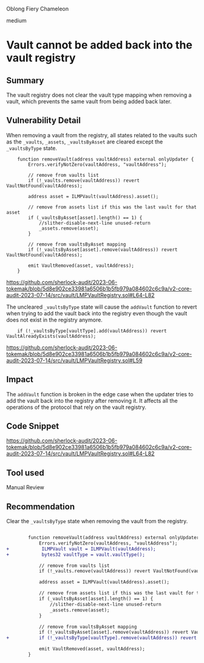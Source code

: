 Oblong Fiery Chameleon

medium

# Vault cannot be added back into the vault registry
## Summary

The vault registry does not clear the vault type mapping when removing a vault, which prevents the same vault from being added back later.

## Vulnerability Detail

When removing a vault from the registry, all states related to the vaults such as the `_vaults`, `_assets`, `_vaultsByAsset` are cleared except the `_vaultsByType` state.

        function removeVault(address vaultAddress) external onlyUpdater {
            Errors.verifyNotZero(vaultAddress, "vaultAddress");

            // remove from vaults list
            if (!_vaults.remove(vaultAddress)) revert VaultNotFound(vaultAddress);

            address asset = ILMPVault(vaultAddress).asset();

            // remove from assets list if this was the last vault for that asset
            if (_vaultsByAsset[asset].length() == 1) {
                //slither-disable-next-line unused-return
                _assets.remove(asset);
            }

            // remove from vaultsByAsset mapping
            if (!_vaultsByAsset[asset].remove(vaultAddress)) revert VaultNotFound(vaultAddress);

            emit VaultRemoved(asset, vaultAddress);
        }

https://github.com/sherlock-audit/2023-06-tokemak/blob/5d8e902ce33981a6506b1b5fb979a084602c6c9a/v2-core-audit-2023-07-14/src/vault/LMPVaultRegistry.sol#L64-L82

The uncleared `_vaultsByType` state will cause the `addVault` function to revert when trying to add the vault back into the registry even though the vault does not exist in the registry anymore.

        if (!_vaultsByType[vaultType].add(vaultAddress)) revert VaultAlreadyExists(vaultAddress);

https://github.com/sherlock-audit/2023-06-tokemak/blob/5d8e902ce33981a6506b1b5fb979a084602c6c9a/v2-core-audit-2023-07-14/src/vault/LMPVaultRegistry.sol#L59

## Impact

The `addVault` function is broken in the edge case when the updater tries to add the vault back into the registry after removing it. It affects all the operations of the protocol that rely on the vault registry.

## Code Snippet

https://github.com/sherlock-audit/2023-06-tokemak/blob/5d8e902ce33981a6506b1b5fb979a084602c6c9a/v2-core-audit-2023-07-14/src/vault/LMPVaultRegistry.sol#L64-L82

## Tool used

Manual Review

## Recommendation

Clear the `_vaultsByType` state when removing the vault from the registry.

```diff

        function removeVault(address vaultAddress) external onlyUpdater {
            Errors.verifyNotZero(vaultAddress, "vaultAddress");
+            ILMPVault vault = ILMPVault(vaultAddress);
+            bytes32 vaultType = vault.vaultType();

            // remove from vaults list
            if (!_vaults.remove(vaultAddress)) revert VaultNotFound(vaultAddress);

            address asset = ILMPVault(vaultAddress).asset();

            // remove from assets list if this was the last vault for that asset
            if (_vaultsByAsset[asset].length() == 1) {
                //slither-disable-next-line unused-return
                _assets.remove(asset);
            }

            // remove from vaultsByAsset mapping
            if (!_vaultsByAsset[asset].remove(vaultAddress)) revert VaultNotFound(vaultAddress);
+           if (!_vaultsByType[vaultType].remove(vaultAddress)) revert VaultNotFound(vaultAddress);

            emit VaultRemoved(asset, vaultAddress);
        }

```